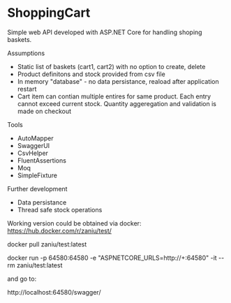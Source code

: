 # ShoppingCart
Simple web API developed with ASP.NET Core for handling shoping baskets.

Assumptions
- Static list of baskets (cart1, cart2) with no option to create, delete
- Product definitons and stock provided from csv file
- In memory "database" - no data persistance, reaload after application restart
- Cart item can contian multiple entires for same product. Each entry cannot exceed current stock. Quantity aggeregation and validation is made on checkout 

Tools
- AutoMapper
- SwaggerUI
- CsvHelper
- FluentAssertions
- Moq
- SimpleFixture 

Further development
- Data persistance
- Thread safe stock operations


Working version could be obtained via docker:
https://hub.docker.com/r/zaniu/test/

docker pull zaniu/test:latest

docker run -p 64580:64580 -e "ASPNETCORE_URLS=http://+:64580" -it --rm zaniu/test:latest

and go to:

http://localhost:64580/swagger/

